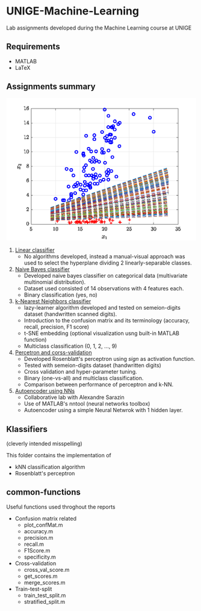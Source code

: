 # UNIGE-Machine-Learning 
Lab assignments developed during the Machine Learning course at UNIGE

## Requirements
* MATLAB
* LaTeX

## Assignments summary

![Click here](/Images/assignment_1.png)

1. [Linear classifier](/Assignment%201%20-%20linear-threshold%20classifier/Report/lab1_linearClassifiers.pdf)
   * No algorithms developed, instead a manual-visual approach was used to select the hyperplane dividing 2 linearly-separable classes.
1. [Naive Bayes classifier](/Assignment%202%20-%20Naive%20Bayes%20classifier/Report/lab2_naiveBayesClassifier.pdf)
   * Developed naive bayes classifier on categorical data (multivariate multinomial distribution).  
   * Dataset used consisted of 14 observations with 4 features each.
   * Binary classification (yes, no)
1. [k-Nearest Neighbors classifier](/Assignment%203%20-%20KNN%20classifier/Report/lab3_kNNClassifier.pdf)
   * lazy-learner algorithm developed and tested on semeion-digits dataset (handwritten scanned digits). 
   * Introduction to the confusion matrix and its terminology (accuracy, recall, precision, F1 score)
   * t-SNE embedding (optional visualization usng built-in MATLAB function)
   * Multiclass classification (0, 1, 2, ..., 9)
1. [Percetron and corss-validation](/Assignment%204%20-%20Perceptron%20CV/Report/lab4_perceptronClassifier.pdf)
   * Developed Rosenblatt's perceptron using _sign_ as activation function.
   * Tested with semeion-digits dataset (handwritten digits)
   * Cross validation and hyper-parameter tuning.
   * Binary (one-vs-all) and multiclass classification.
   * Comparison between performance of perceptron and k-NN.
1. [Autoencoder using NNs](/Assignment%205%20-%20Perceptron%20CV/Report/lab5_autoencoder.pdf)
   * Collaborative lab with Alexandre Sarazin
   * Use of MATLAB's nntool (neural networks toolbox)
   * Autoencoder using a simple Neural Netwrok with 1 hidden layer.
  
## Klassifiers
(cleverly intended misspelling)

This folder contains the implementation of
* kNN classification algorithm
* Rosenblatt's perceptron

## common-functions

Useful functions used throghout the reports
* Confusion matrix related
  * plot_confMat.m
  * accuracy.m
  * precision.m
  * recall.m
  * F1Score.m
  * specificity.m
* Cross-validation
  * cross_val_score.m
  * get_scores.m
  * merge_scores.m
* Train-test-split
  * train_test_split.m
  * stratified_split.m
